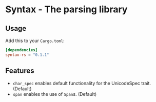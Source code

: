 # Syntax - The parsing library

## Usage

Add this to your `Cargo.toml`:

```TOML
[dependencies]
syntax-rs = "0.1.1"
```

## Features

* `char_spec` enables default functionality for the UnicodeSpec trait. (Default)
* `span` enables the use of `Span`s. (Default)
